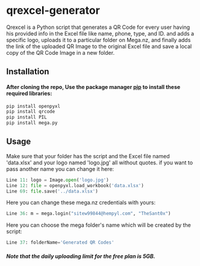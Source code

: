 # qrexcel-generator

Qrexcel is a Python script that generates a QR Code for every user having his provided info in the Excel file like name, phone, type, and ID. and adds a specific logo, uploads it to a particular folder on Mega.nz, and finally adds the link of the uploaded QR Image to the original Excel file and save a local copy of the QR Code Image in a new folder.

## Installation

#### After cloning the repo, Use the package manager [pip](https://pip.pypa.io/en/stable/) to install these required libraries:

```bash
pip install openpyxl
pip install qrcode
pip install PIL
pip install mega.py
```

## Usage

Make sure that your folder has the script and the Excel file named 'data.xlsx' and your logo named 'logo.jpg' all without quotes. if you want to pass another name you can change it here:
```python
Line 11: logo = Image.open('logo.jpg')
Line 12: file = openpyxl.load_workbook('data.xlsx')
Line 69: file.save('../data.xlsx')
```
 Here you can change these mega.nz credentials with yours:

```python
Line 36: m = mega.login("sitew99844@hempyl.com", "TheSant0x")
```
Here you can choose the mega folder's name which will be created by the script:
``` python
Line 37: folderName='Generated QR Codes'
```
##### Note that the daily uploading limit for the free plan is 5GB.
